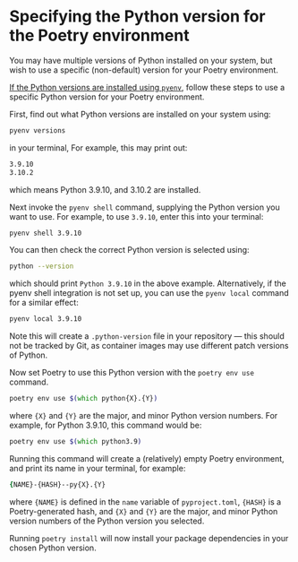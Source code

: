 # Specifying the Python version for the Poetry environment

You may have multiple versions of Python installed on your system, but wish to use a
specific (non-default) version for your Poetry environment.

[If the Python versions are installed using `pyenv`][pyenv], follow these steps to use
a specific Python version for your Poetry environment.

First, find out what Python versions are installed on your system using:

```zsh
pyenv versions
```

in your terminal, For example, this may print out:

```zsh
3.9.10
3.10.2
```

which means Python 3.9.10, and 3.10.2 are installed.

Next invoke the `pyenv shell` command, supplying the Python version you want to use.
For example, to use `3.9.10`, enter this into your terminal:

```zsh
pyenv shell 3.9.10
```

You can then check the correct Python version is selected using:

```zsh
python --version
```

which should print `Python 3.9.10` in the above example. Alternatively, if the pyenv
shell integration is not set up, you can use the `pyenv local` command for a similar
effect:

```zsh
pyenv local 3.9.10
```

Note this will create a `.python-version` file in your repository — this should not be
tracked by Git, as container images may use different patch versions of Python.

Now set Poetry to use this Python version with the `poetry env use` command.

```zsh
poetry env use $(which python{X}.{Y})
```

where `{X}` and `{Y}` are the major, and minor Python version numbers. For example, for
Python 3.9.10, this command would be:

```zsh
poetry env use $(which python3.9)
```

Running this command will create a (relatively) empty Poetry environment, and print
its name in your terminal, for example:

```zsh
{NAME}-{HASH}--py{X}.{Y}
```

where `{NAME}` is defined in the `name` variable of `pyproject.toml`, `{HASH}` is a
Poetry-generated hash, and `{X}` and `{Y}` are the major, and minor Python version
numbers of the Python version you selected.

Running `poetry install` will now install your package dependencies in your chosen
Python version.

[pyenv]: https://github.com/pyenv/pyenv
